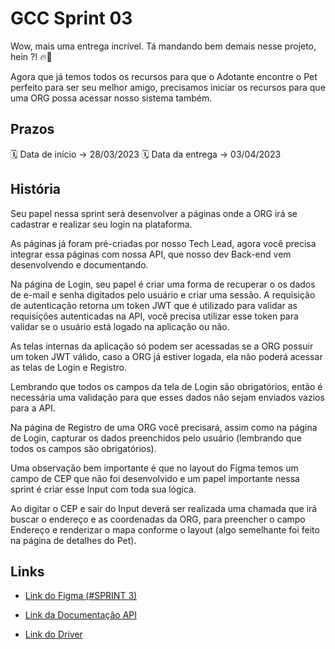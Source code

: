# GCC Sprint 03

Wow, mais uma entrega incrível. Tá mandando bem demais nesse projeto, hein ?! 🔥🤯

Agora que já temos todos os recursos para que o Adotante encontre o Pet perfeito para ser seu melhor amigo, precisamos iniciar os recursos para que uma ORG possa acessar nosso sistema também.

## Prazos

🗓️ Data de início -> 28/03/2023
🗓️ Data da entrega -> 03/04/2023

## História

Seu papel nessa sprint será desenvolver a páginas onde a ORG irá se cadastrar e realizar seu login na plataforma.

As páginas já foram pré-criadas por nosso Tech Lead, agora você precisa integrar essa páginas com nossa API, que nosso dev Back-end vem desenvolvendo e documentando.

Na página de Login, seu papel é criar uma forma de recuperar o os dados de e-mail e senha digitados pelo usuário e criar uma sessão. A requisição de autenticação retorna um token JWT que é utilizado para validar as requisições autenticadas na API, você precisa utilizar esse token para validar se o usuário está logado na aplicação ou não.

As telas internas da aplicação só podem ser acessadas se a ORG possuir um token JWT válido, caso a ORG já estiver logada, ela não poderá acessar as telas de Login e Registro.

Lembrando que todos os campos da tela de Login são obrigatórios, então é necessária uma validação para que esses dados não sejam enviados vazios para a API.

Na página de Registro de uma ORG você precisará, assim como na página de Login, capturar os dados preenchidos pelo usuário (lembrando que todos os campos são obrigatórios).

Uma observação bem importante é que no layout do Figma temos um campo de CEP que não foi desenvolvido e um papel importante nessa sprint é criar esse Input com toda sua lógica.

Ao digitar o CEP e sair do Input deverá ser realizada uma chamada que irá buscar o endereço e as coordenadas da ORG, para preencher o campo Endereço e renderizar o mapa conforme o layout (algo semelhante foi feito na página de detalhes do Pet).

## Links

- [Link do Figma (#SPRINT 3)](https://www.figma.com/community/file/1220006040435238030)

- [Link da Documentação API](https://efficient-sloth-d85.notion.site/API-FindAFriend-c9275383751f463b8a43137eed9087e8)

- [Link do Driver](https://drive.google.com/drive/folders/1uOqN5R8KVbCx8mLQjgXHm1rk1KFdfw1V)
